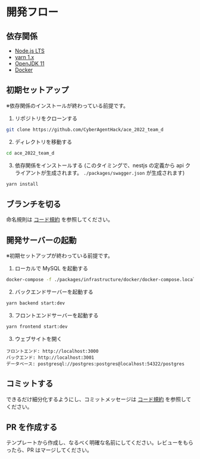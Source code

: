 # 開発フロー

## 依存関係

- [Node.js LTS](https://nodejs.org/en/)
- [yarn 1.x](https://yarnpkg.com/)
- [OpenJDK 11](https://openjdk.java.net/install/)
- [Docker](https://www.docker.com/)

## 初期セットアップ

※依存関係のインストールが終わっている前提です。

1. リポジトリをクローンする

```bash
git clone https://github.com/CyberAgentHack/ace_2022_team_d
```

2. ディレクトリを移動する

```bash
cd ace_2022_team_d
```

3. 依存関係をインストールする (このタイミングで、nestjs の定義から api クライアントが生成されます。 `./packages/swagger.json` が生成されます)

```bash
yarn install
```

## ブランチを切る

命名規則は [コード規約](code_convention.md#ブランチ) を参照してください。

## 開発サーバーの起動

※初期セットアップが終わっている前提です。

1. ローカルで MySQL を起動する

```bash
docker-compose -f ./packages/infrastructure/docker/docker-compose.local.yml up -d mysql
```

2. バックエンドサーバーを起動する

```bash
yarn backend start:dev
```

3. フロントエンドサーバーを起動する

```bash
yarn frontend start:dev
```

3. ウェブサイトを開く

```
フロントエンド: http://localhost:3000
バックエンド: http://localhost:3001
データベース: postgresql://postgres:postgres@localhost:54322/postgres
```

## コミットする

できるだけ細分化するようにし、コミットメッセージは [コード規約](code_convention.md#コミット) を参照してください。

## PR を作成する

テンプレートから作成し、なるべく明確な名前にしてください。レビューをもらったら、PR はマージしてください。
